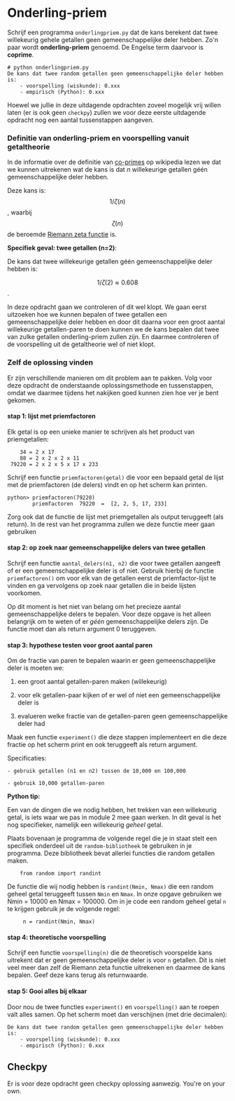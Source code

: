 # Onderling-priem

Schrijf een programma `onderlingpriem.py` dat de kans berekent dat twee willekeurig gehele getallen geen gemeenschappelijke deler hebben. Zo'n paar wordt **onderling-priem** genoemd. De Engelse term daarvoor is **coprime**.

    # python onderlingpriem.py
    De kans dat twee random getallen geen gemeenschappelijke deler hebben is:
        - voorspelling (wiskunde): 0.xxx
	    - empirisch (Python): 0.xxx 

Hoewel we jullie in deze uitdagende opdrachten zoveel mogelijk vrij willen laten (er is ook geen `checkpy`) zullen we voor deze eerste uitdagende opdracht nog een aantal tussenstappen aangeven. 

### Definitie van onderling-priem en voorspelling vanuit getaltheorie
	    
In de informatie over de definitie van [co-primes](https://en.wikipedia.org/wiki/Coprime_integers) op wikipedia lezen we dat we kunnen uitrekenen wat de kans is dat *n* willekeurige getallen géén gemeenschappelijke deler hebben. 

Deze kans is: $$1/\zeta(n)$$, waarbij $$\zeta(n)$$ de beroemde [Riemann zeta functie](https://en.wikipedia.org/wiki/Riemann_zeta_function) is.

**Specifiek geval: twee getallen (n=2)**:

De kans dat twee willekeurige getallen géén gemeenschappelijke deler hebben is: 

$$1/\zeta(2) \approx 0.608$$.

In deze opdracht gaan we controleren of dit wel klopt. We gaan eerst uitzoeken hoe we kunnen bepalen of twee getallen een gemeenschappelijke deler hebben en door dit daarna voor een groot aantal willekeurige getallen-paren te doen kunnen we de kans bepalen dat twee van zulke getallen onderling-priem zullen zijn. En daarmee controleren of de voorspelling uit de getaltheorie wel of niet klopt.

### Zelf de oplossing vinden

Er zijn verschillende manieren om dit problem aan te pakken. Volg voor deze opdracht de onderstaande oplossingsmethode en tussenstappen, omdat we daarmee tijdens het nakijken goed kunnen zien hoe ver je bent gekomen.

#### stap 1: lijst met priemfactoren

Elk getal is op een unieke manier te schrijven als het product van priemgetallen:

        34 = 2 x 17
        88 = 2 x 2 x 2 x 11
     79220 = 2 x 2 x 5 x 17 x 233

Schrijf een functie `priemfactoren(getal)` die voor een bepaald getal de lijst met de priemfactoren (de delers) vindt en op het scherm kan printen.

    python> priemfactoren(79220) 
            priemfactoren  79220  =  [2, 2, 5, 17, 233]

Zorg ook dat de functie de lijst met priemgetallen als output teruggeeft (als return). In de rest van het programma zullen we deze functie meer gaan gebruiken
 
#### stap 2: op zoek naar gemeenschappelijke delers van twee getallen

Schrijf een functie `aantal_delers(n1, n2)` die voor twee getallen aangeeft of er een gemeenschappelijke deler is of niet. Gebruik hierbij de functie `priemfactoren()` om voor elk van de getallen eerst de priemfactor-lijst te vinden en ga vervolgens op zoek naar getallen die in beide lijsten voorkomen.

Op dit moment is het niet van belang om het precieze aantal gemeenschappelijke delers te bepalen. Voor deze opgave is het alleen belangrijk om te weten of er *géén* gemeenschappelijke delers zijn. De functie moet dan als return argument 0 teruggeven.

#### stap 3: hypothese testen voor groot aantal paren

Om de fractie van paren te bepalen waarin er geen gemeenschappelijke deler is moeten we:

   1. een groot aantal getallen-paren maken (willekeurig)

   2. voor elk getallen-paar kijken of er wel of niet een gemeenschappelijke deler is

   3. evalueren welke fractie van de getallen-paren geen gemeenschappelijke deler had  

Maak een functie `experiment()` die deze stappen implementeert en die deze fractie op het scherm print en ook teruggeeft als return argument.

Specificaties:

    - gebruik getallen (n1 en n2) tussen de 10,000 en 100,000

    - gebruik 10,000 getallen-paren


**Python tip:**

Een van de dingen die we nodig hebben, het trekken van een willekeurig getal, is iets waar we pas in module 2 mee gaan werken. In dit geval is het nog specifieker, namelijk een willekeurig *geheel* getal. 

Plaats bovenaan je programma de volgende regel die je in staat stelt een specifiek onderdeel uit de `random-bibliotheek` te gebruiken in je programma. Deze bibliotheek bevat allerlei functies die random getallen maken.
 
        from random import randint
        
De functie die wij nodig hebben is `randint(Nmin, Nmax)` die een random geheel getal teruggeeft tussen `Nmin` en `Nmax`. In onze opgave gebruiken we Nmin = 10000 en Nmax = 100000. Om in je code een random geheel getal `n` te krijgen gebruik je de volgende regel: 

         n = randint(Nmin, Nmax)        
        

#### stap 4: theoretische voorspelling

Schrijf een functie `voorspelling(n)` die de theoretisch voorspelde kans uitrekent dat er geen gemeenschappelijke deler is voor `n` getallen. Dit is niet veel meer dan zelf de Riemann zeta functie uitrekenen en daarmee de kans bepalen. Geef deze kans terug als returnwaarde.

#### stap 5: Gooi alles bij elkaar

Door nou de twee functies `experiment()` en `voorspelling()` aan te roepen valt alles samen. Op het scherm moet dan verschijnen (met drie decimalen):

    De kans dat twee random getallen geen gemeenschappelijke deler hebben is:
        - voorspelling (wiskunde): 0.xxx 
        - empirisch (Python): 0.xxx

## Checkpy

Er is voor deze opdracht geen checkpy oplossing aanwezig. You're on your own.
